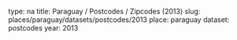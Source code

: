 type: na
title: Paraguay / Postcodes / Zipcodes (2013)
slug: places/paraguay/datasets/postcodes/2013
place: paraguay
dataset: postcodes
year: 2013
